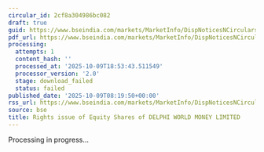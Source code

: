 ```yaml
---
circular_id: 2cf8a304986bc082
draft: true
guid: https://www.bseindia.com/markets/MarketInfo/DispNoticesNCirculars.aspx?Noticeid={C8DE3A3A-F8D5-413F-99F6-CD2BD5E52B15}&noticeno=20251009-12&dt=10/09/2025&icount=12&totcount=72&flag=0
pdf_url: https://www.bseindia.com/markets/MarketInfo/DispNoticesNCirculars.aspx?Noticeid={C8DE3A3A-F8D5-413F-99F6-CD2BD5E52B15}&noticeno=20251009-12&dt=10/09/2025&icount=12&totcount=72&flag=0
processing:
  attempts: 1
  content_hash: ''
  processed_at: '2025-10-09T18:53:43.511549'
  processor_version: '2.0'
  stage: download_failed
  status: failed
published_date: '2025-10-09T08:19:50+00:00'
rss_url: https://www.bseindia.com/markets/MarketInfo/DispNoticesNCirculars.aspx?Noticeid={C8DE3A3A-F8D5-413F-99F6-CD2BD5E52B15}&noticeno=20251009-12&dt=10/09/2025&icount=12&totcount=72&flag=0
source: bse
title: Rights issue of Equity Shares of DELPHI WORLD MONEY LIMITED
---
```


Processing in progress...